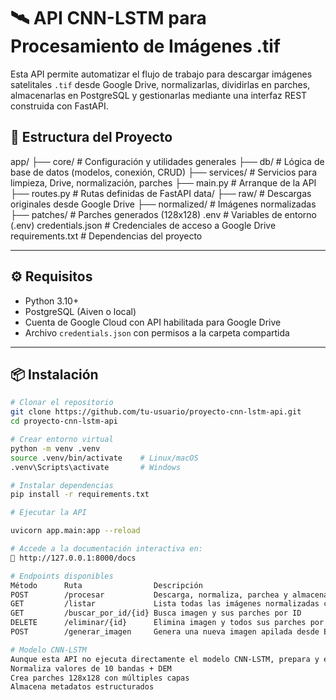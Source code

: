 # 🛰️ API CNN-LSTM para Procesamiento de Imágenes .tif

Esta API permite automatizar el flujo de trabajo para descargar imágenes satelitales `.tif` desde Google Drive, normalizarlas, dividirlas en parches, almacenarlas en PostgreSQL y gestionarlas mediante una interfaz REST construida con FastAPI.

## 📁 Estructura del Proyecto

app/
├── core/ # Configuración y utilidades generales
├── db/ # Lógica de base de datos (modelos, conexión, CRUD)
├── services/ # Servicios para limpieza, Drive, normalización, parches
├── main.py # Arranque de la API
├── routes.py # Rutas definidas de FastAPI
data/
├── raw/ # Descargas originales desde Google Drive
├── normalized/ # Imágenes normalizadas
├── patches/ # Parches generados (128x128)
.env # Variables de entorno (.env)
credentials.json # Credenciales de acceso a Google Drive
requirements.txt # Dependencias del proyecto


---

## ⚙️ Requisitos

- Python 3.10+
- PostgreSQL (Aiven o local)
- Cuenta de Google Cloud con API habilitada para Google Drive
- Archivo `credentials.json` con permisos a la carpeta compartida

---

## 📦 Instalación

```bash
# Clonar el repositorio
git clone https://github.com/tu-usuario/proyecto-cnn-lstm-api.git
cd proyecto-cnn-lstm-api

# Crear entorno virtual
python -m venv .venv
source .venv/bin/activate    # Linux/macOS
.venv\Scripts\activate       # Windows

# Instalar dependencias
pip install -r requirements.txt

# Ejecutar la API

uvicorn app.main:app --reload

# Accede a la documentación interactiva en:
📄 http://127.0.0.1:8000/docs

# Endpoints disponibles
Método	    Ruta	            Descripción
POST	    /procesar	        Descarga, normaliza, parchea y almacena imagen .tif
GET	        /listar	            Lista todas las imágenes normalizadas con parches
GET	        /buscar_por_id/{id}	Busca imagen y sus parches por ID
DELETE	    /eliminar/{id}	    Elimina imagen y todos sus parches por ID
POST	    /generar_imagen	    Genera una nueva imagen apilada desde Earth Engine con fechas y zona dadas "exporta a Google Drive".

# Modelo CNN-LSTM
Aunque esta API no ejecuta directamente el modelo CNN-LSTM, prepara y estructura los datos como input para dicho modelo:
Normaliza valores de 10 bandas + DEM
Crea parches 128x128 con múltiples capas
Almacena metadatos estructurados
